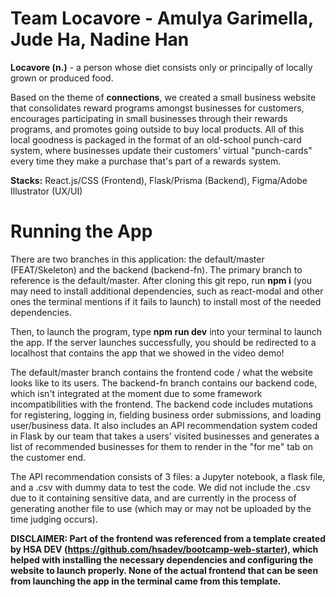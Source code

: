 # Team Locavore - Amulya Garimella, Jude Ha, Nadine Han

**Locavore (n.)** - a person whose diet consists only or principally of locally grown or produced food.


Based on the theme of **connections**, we created a small business website that consolidates reward programs amongst businesses for customers, encourages participating in small businesses through their rewards programs, and promotes going outside to buy local products. All of this local goodness is packaged in the format of an old-school punch-card system, where businesses update their customers' virtual "punch-cards" every time they make a purchase that's part of a rewards system.


**Stacks:** React.js/CSS (Frontend), Flask/Prisma (Backend), Figma/Adobe Illustrator (UX/UI)


# Running the App
There are two branches in this application: the default/master (FEAT/Skeleton) and the backend (backend-fn). The primary branch to reference is the default/master. After cloning this git repo, run **npm i** (you may need to install additional dependencies, such as react-modal and other ones the terminal mentions if it fails to launch) to install most of the needed dependencies.


Then, to launch the program, type **npm run dev** into your terminal to launch the app. If the server launches successfully, you should be redirected to a localhost that contains the app that we showed in the video demo!


The default/master branch contains the frontend code / what the website looks like to its users. The backend-fn branch contains our backend code, which isn't integrated at the moment due to some framework incompatibilities with the frontend. The backend code includes mutations for registering, logging in, fielding business order submissions, and loading user/business data. It also includes an API recommendation system coded in Flask by our team that takes a users' visited businesses and generates a list of recommended businesses for them to render in the "for me" tab on the customer end.

The API recommendation consists of 3 files: a Jupyter notebook, a flask file, and a .csv with dummy data to test the code. We did not include the .csv due to it containing sensitive data, and are currently in the process of generating another file to use (which may or may not be uploaded by the time judging occurs).


**DISCLAIMER: Part of the frontend was referenced from a template created by HSA DEV (https://github.com/hsadev/bootcamp-web-starter), which helped with installing the necessary dependencies and configuring the website to launch properly. None of the actual frontend that can be seen from launching the app in the terminal came from this template.**
